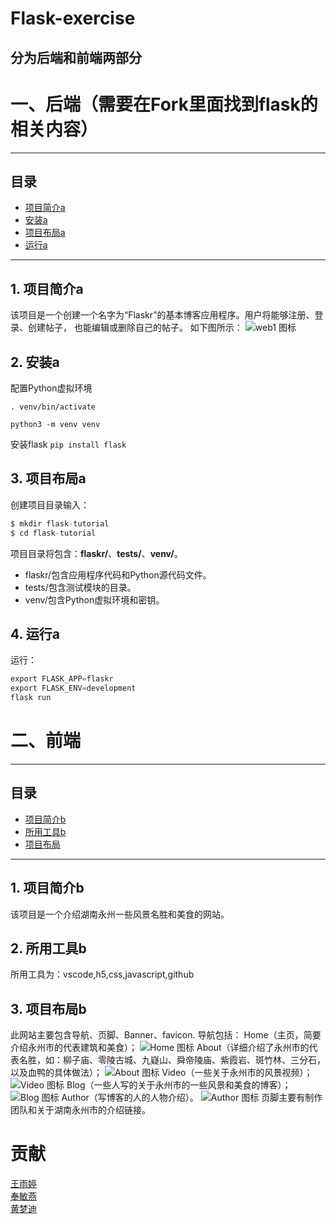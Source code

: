 # Flask-exercise
## 分为后端和前端两部分

# 一、后端（需要在Fork里面找到flask的相关内容）

----
## 目录
* [项目简介a](#jump1)
* [安装a](#jump2)
* [项目布局a](#jump3)
* [运行a](#jump4)
----
## <span id="jump1">1. 项目简介a</span>
该项目是一个创建一个名字为“Flaskr”的基本博客应用程序。用户将能够注册、登录、创建帖子，
也能编辑或删除自己的帖子。
如下图所示：
![web1 图标](https://github.com/webtestings/Flask-exercise/blob/main/web1.png)

## <span id="jump2">2. 安装a</span>
配置Python虚拟环境  

`. venv/bin/activate`   

`python3 -m venv venv`

安装flask
`pip install flask`

## <span id="jump3">3. 项目布局a</span>
创建项目目录输入：
```python
$ mkdir flask-tutorial
$ cd flask-tutorial
```
项目目录将包含：**flaskr/**、**tests/**、**venv/**。
* flaskr/包含应用程序代码和Python源代码文件。
* tests/包含测试模块的目录。
* venv/包含Python虚拟环境和密钥。

## <span id="jump4">4. 运行a</span>

运行：
```python
export FLASK_APP=flaskr
export FLASK_ENV=development
flask run
```

# 二、前端
----
## 目录
* [项目简介b](#jump5)
* [所用工具b](#jump6)
* [项目布局](#jump7)
----

## <span id="jump5">1. 项目简介b</span>
该项目是一个介绍湖南永州一些风景名胜和美食的网站。

## <span id="jump6">2. 所用工具b</span>
所用工具为：vscode,h5,css,javascript,github

## <span id="jump7">3. 项目布局b</span>
此网站主要包含导航、页脚、Banner、favicon.
导航包括：
Home（主页，简要介绍永州市的代表建筑和美食）；
![Home 图标](https://github.com/webtestings/Flask-exercise/blob/main/home.jpg)
About（详细介绍了永州市的代表名胜，如：柳子庙、零陵古城、九嶷山、舜帝陵庙、紫霞岩、斑竹林、三分石，以及血鸭的具体做法）；
![About 图标](https://github.com/webtestings/Flask-exercise/blob/main/about.jpg)
Video（一些关于永州市的风景视频）；
![Video 图标](https://github.com/webtestings/Flask-exercise/blob/main/video.jpg)
Blog（一些人写的关于永州市的一些风景和美食的博客）；
![Blog 图标](https://github.com/webtestings/Flask-exercise/blob/main/blog.jpg)
Author（写博客的人的人物介绍）。
![Author 图标](https://github.com/webtestings/Flask-exercise/blob/main/author.jpg)
页脚主要有制作团队和关于湖南永州市的介绍链接。


# 贡献
[王雨婷](https://github.com/winnie0323)  
[奉敏燕](https://github.com/Mint123673)  
[黄梦迪](https://github.com/luck581)  
